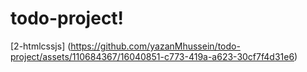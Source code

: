 # todo-project!
[2-htmlcssjs]
(https://github.com/yazanMhussein/todo-project/assets/110684367/16040851-c773-419a-a623-30cf7f4d31e6)
